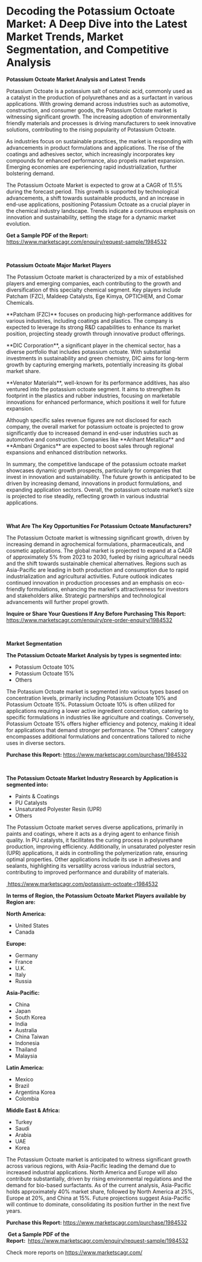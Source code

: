 <p><h1>Decoding the Potassium Octoate Market: A Deep Dive into the Latest Market Trends, Market Segmentation, and Competitive Analysis</h1></p><p><strong>Potassium Octoate Market Analysis and Latest Trends</strong></p>
<p><p>Potassium Octoate is a potassium salt of octanoic acid, commonly used as a catalyst in the production of polyurethanes and as a surfactant in various applications. With growing demand across industries such as automotive, construction, and consumer goods, the Potassium Octoate market is witnessing significant growth. The increasing adoption of environmentally friendly materials and processes is driving manufacturers to seek innovative solutions, contributing to the rising popularity of Potassium Octoate.</p><p>As industries focus on sustainable practices, the market is responding with advancements in product formulations and applications. The rise of the coatings and adhesives sector, which increasingly incorporates key compounds for enhanced performance, also propels market expansion. Emerging economies are experiencing rapid industrialization, further bolstering demand.</p><p>The Potassium Octoate Market is expected to grow at a CAGR of 11.5% during the forecast period. This growth is supported by technological advancements, a shift towards sustainable products, and an increase in end-use applications, positioning Potassium Octoate as a crucial player in the chemical industry landscape. Trends indicate a continuous emphasis on innovation and sustainability, setting the stage for a dynamic market evolution.</p></p>
<p><strong>Get a Sample PDF of the Report:&nbsp;</strong> <a href="https://www.marketscagr.com/enquiry/request-sample/1984532?utm_campaign=2216&utm_medium=2&utm_source=Github&utm_content=ia&utm_term=30012025&utm_id=potassium-octoate">https://www.marketscagr.com/enquiry/request-sample/1984532</a></p>
<p>&nbsp;</p>
<p><strong>Potassium Octoate Major Market Players</strong></p>
<p><p>The Potassium Octoate market is characterized by a mix of established players and emerging companies, each contributing to the growth and diversification of this specialty chemical segment. Key players include Patcham (FZC), Maldeep Catalysts, Ege Kimya, OPTICHEM, and Comar Chemicals.</p><p>**Patcham (FZC)** focuses on producing high-performance additives for various industries, including coatings and plastics. The company is expected to leverage its strong R&D capabilities to enhance its market position, projecting steady growth through innovative product offerings.</p><p>**DIC Corporation**, a significant player in the chemical sector, has a diverse portfolio that includes potassium octoate. With substantial investments in sustainability and green chemistry, DIC aims for long-term growth by capturing emerging markets, potentially increasing its global market share.</p><p>**Venator Materials**, well-known for its performance additives, has also ventured into the potassium octoate segment. It aims to strengthen its footprint in the plastics and rubber industries, focusing on marketable innovations for enhanced performance, which positions it well for future expansion.</p><p>Although specific sales revenue figures are not disclosed for each company, the overall market for potassium octoate is projected to grow significantly due to increased demand in end-user industries such as automotive and construction. Companies like **Arihant Metallica** and **Ambani Organics** are expected to boost sales through regional expansions and enhanced distribution networks.</p><p>In summary, the competitive landscape of the potassium octoate market showcases dynamic growth prospects, particularly for companies that invest in innovation and sustainability. The future growth is anticipated to be driven by increasing demand, innovations in product formulations, and expanding application sectors. Overall, the potassium octoate market’s size is projected to rise steadily, reflecting growth in various industrial applications.</p></p>
<p>&nbsp;</p>
<p><strong>What Are The Key Opportunities For Potassium Octoate Manufacturers?</strong></p>
<p><p>The Potassium Octoate market is witnessing significant growth, driven by increasing demand in agrochemical formulations, pharmaceuticals, and cosmetic applications. The global market is projected to expand at a CAGR of approximately 5% from 2023 to 2030, fueled by rising agricultural needs and the shift towards sustainable chemical alternatives. Regions such as Asia-Pacific are leading in both production and consumption due to rapid industrialization and agricultural activities. Future outlook indicates continued innovation in production processes and an emphasis on eco-friendly formulations, enhancing the market's attractiveness for investors and stakeholders alike. Strategic partnerships and technological advancements will further propel growth.</p></p>
<p><strong>Inquire or Share Your Questions If Any Before Purchasing This Report:</strong> <a href="https://www.marketscagr.com/enquiry/pre-order-enquiry/1984532?utm_campaign=2216&utm_medium=2&utm_source=Github&utm_content=ia&utm_term=30012025&utm_id=potassium-octoate">https://www.marketscagr.com/enquiry/pre-order-enquiry/1984532</a></p>
<p>&nbsp;</p>
<p><strong>Market Segmentation</strong></p>
<p><strong>The Potassium Octoate Market Analysis by types is segmented into:</strong></p>
<p><ul><li>Potassium Octoate 10%</li><li>Potassium Octoate 15%</li><li>Others</li></ul></p>
<p><p>The Potassium Octoate market is segmented into various types based on concentration levels, primarily including Potassium Octoate 10% and Potassium Octoate 15%. Potassium Octoate 10% is often utilized for applications requiring a lower active ingredient concentration, catering to specific formulations in industries like agriculture and coatings. Conversely, Potassium Octoate 15% offers higher efficiency and potency, making it ideal for applications that demand stronger performance. The "Others" category encompasses additional formulations and concentrations tailored to niche uses in diverse sectors.</p></p>
<p><strong>Purchase this Report:&nbsp;</strong><a href="https://www.marketscagr.com/purchase/1984532?utm_campaign=2216&utm_medium=2&utm_source=Github&utm_content=ia&utm_term=30012025&utm_id=potassium-octoate">https://www.marketscagr.com/purchase/1984532</a></p>
<p>&nbsp;</p>
<p><strong>The Potassium Octoate Market Industry Research by Application is segmented into:</strong></p>
<p><ul><li>Paints & Coatings</li><li>PU Catalysts</li><li>Unsaturated Polyester Resin (UPR)</li><li>Others</li></ul></p>
<p><p>The Potassium Octoate market serves diverse applications, primarily in paints and coatings, where it acts as a drying agent to enhance finish quality. In PU catalysts, it facilitates the curing process in polyurethane production, improving efficiency. Additionally, in unsaturated polyester resin (UPR) applications, it aids in controlling the polymerization rate, ensuring optimal properties. Other applications include its use in adhesives and sealants, highlighting its versatility across various industrial sectors, contributing to improved performance and durability of materials.</p></p>
<p><a href="https://www.marketscagr.com/potassium-octoate-r1984532?utm_campaign=2216&utm_medium=2&utm_source=Github&utm_content=ia&utm_term=30012025&utm_id=potassium-octoate">&nbsp;https://www.marketscagr.com/potassium-octoate-r1984532</a></p>
<p><strong>In terms of Region, the Potassium Octoate Market Players available by Region are:</strong></p>
<p>
    <p> <strong> North America: </strong>
        <ul>
            <li>United States</li>
            <li>Canada</li>
        </ul>
        </p> 
    <p> <strong> Europe: </strong>
        <ul>
            <li>Germany</li>
            <li>France</li>
            <li>U.K.</li>
            <li>Italy</li>
            <li>Russia</li>
        </ul>
        </p> 
    <p> <strong> Asia-Pacific: </strong>
        <ul>
            <li>China</li>
            <li>Japan</li>
            <li>South Korea</li>
            <li>India</li>
            <li>Australia</li>
            <li>China Taiwan</li>
            <li>Indonesia</li>
            <li>Thailand</li>
            <li>Malaysia</li>
        </ul>
        </p> 
    <p> <strong> Latin America: </strong>
        <ul>
            <li>Mexico</li>
            <li>Brazil</li>
            <li>Argentina Korea</li>
            <li>Colombia</li>
        </ul>
        </p> 
    <p> <strong> Middle East & Africa: </strong>
        <ul>
            <li>Turkey</li>
            <li>Saudi</li>
            <li>Arabia</li>
            <li>UAE</li>
            <li>Korea</li>
        </ul>
    </p>
    </p>
<p><p>The Potassium Octoate market is anticipated to witness significant growth across various regions, with Asia-Pacific leading the demand due to increased industrial applications. North America and Europe will also contribute substantially, driven by rising environmental regulations and the demand for bio-based surfactants. As of the current analysis, Asia-Pacific holds approximately 40% market share, followed by North America at 25%, Europe at 20%, and China at 15%. Future projections suggest Asia-Pacific will continue to dominate, consolidating its position further in the next five years.</p></p>
<p><strong>Purchase this Report: </strong><a href="https://www.marketscagr.com/purchase/1984532?utm_campaign=2216&utm_medium=2&utm_source=Github&utm_content=ia&utm_term=30012025&utm_id=potassium-octoate">https://www.marketscagr.com/purchase/1984532</a></p>
<p>&nbsp;<strong>Get a Sample PDF of the Report:&nbsp;&nbsp;</strong><a href="https://www.marketscagr.com/enquiry/request-sample/1984532?utm_campaign=2216&utm_medium=2&utm_source=Github&utm_content=ia&utm_term=30012025&utm_id=potassium-octoate">https://www.marketscagr.com/enquiry/request-sample/1984532</a></p>
<p><strong></strong></p>
<p>Check more reports on <a href="https://www.marketscagr.com/?utm_campaign=2216&utm_medium=2&utm_source=Github&utm_content=ia&utm_term=30012025&utm_id=potassium-octoate">https://www.marketscagr.com/</a></p>